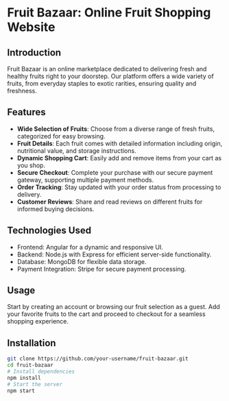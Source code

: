 # Fruit Bazaar: Online Fruit Shopping Website

## Introduction
Fruit Bazaar is an online marketplace dedicated to delivering fresh and healthy fruits right to your doorstep. Our platform offers a wide variety of fruits, from everyday staples to exotic rarities, ensuring quality and freshness.

## Features
- **Wide Selection of Fruits**: Choose from a diverse range of fresh fruits, categorized for easy browsing.
- **Fruit Details**: Each fruit comes with detailed information including origin, nutritional value, and storage instructions.
- **Dynamic Shopping Cart**: Easily add and remove items from your cart as you shop.
- **Secure Checkout**: Complete your purchase with our secure payment gateway, supporting multiple payment methods.
- **Order Tracking**: Stay updated with your order status from processing to delivery.
- **Customer Reviews**: Share and read reviews on different fruits for informed buying decisions.

## Technologies Used
- Frontend: Angular for a dynamic and responsive UI.
- Backend: Node.js with Express for efficient server-side functionality.
- Database: MongoDB for flexible data storage.
- Payment Integration: Stripe for secure payment processing.

## Usage
Start by creating an account or browsing our fruit selection as a guest. Add your favorite fruits to the cart and proceed to checkout for a seamless shopping experience.

## Installation
```bash
git clone https://github.com/your-username/fruit-bazaar.git
cd fruit-bazaar
# Install dependencies
npm install
# Start the server
npm start
